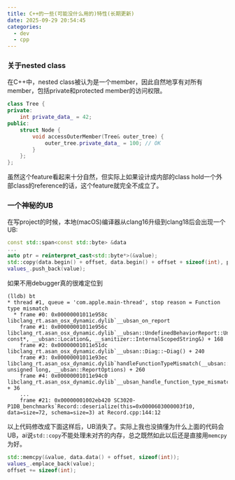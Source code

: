 ```yaml
---
title: C++的一些(可能没什么用的)特性(长期更新)
date: 2025-09-29 20:54:45
categories:
  - dev
  - cpp
---
```


### 关于nested class
在C++中，nested class被认为是一个member，因此自然地享有对所有member，包括private和protected member的访问权限。

```cpp
class Tree {
private:
    int private_data_ = 42; 
public:
    struct Node {
        void accessOuterMember(Tree& outer_tree) {
            outer_tree.private_data_ = 100; // OK
        }
    };
};
```

虽然这个feature看起来十分自然，但实际上如果设计成内部的class hold一个外部class的reference的话，这个feature就完全不成立了。

### 一个神秘的UB
在写project的时候，本地(macOS)编译器从clang16升级到clang18后会出现一个UB:
```cpp
const std::span<const std::byte> &data
...
auto ptr = reinterpret_cast<std::byte*>(&value);
std::copy(data.begin() + offset, data.begin() + offset + sizeof(int), ptr);
values_.push_back(value);
```

如果不用debugger真的很难定位到
```
(lldb) bt
* thread #1, queue = 'com.apple.main-thread', stop reason = Function type mismatch
  * frame #0: 0x00000001011e958c libclang_rt.asan_osx_dynamic.dylib`__ubsan_on_report
    frame #1: 0x00000001011e956c libclang_rt.asan_osx_dynamic.dylib`__ubsan::UndefinedBehaviorReport::UndefinedBehaviorReport(char const*, __ubsan::Location&, __sanitizer::InternalScopedString&) + 168
    frame #2: 0x00000001011e51dc libclang_rt.asan_osx_dynamic.dylib`__ubsan::Diag::~Diag() + 240
    frame #3: 0x00000001011e93ec libclang_rt.asan_osx_dynamic.dylib`handleFunctionTypeMismatch(__ubsan::FunctionTypeMismatchData*, unsigned long, __ubsan::ReportOptions) + 260
    frame #4: 0x00000001011e94c0 libclang_rt.asan_osx_dynamic.dylib`__ubsan_handle_function_type_mismatch_abort + 36
    ...
    frame #21: 0x00000001002eb420 SC3020-P1DB_benchmarks`Record::deserialize(this=0x0000603000003f10, data=size=72, schema=size=3) at Record.cpp:144:12
```

以上代码修改成下面这样后，UB消失了。实际上我也没搞懂为什么上面的代码会UB，ai说`std::copy`不能处理未对齐的内存，总之既然如此以后还是直接用`memcpy`为好。
```cpp
std::memcpy(&value, data.data() + offset, sizeof(int));
values_.emplace_back(value);
offset += sizeof(int);
```